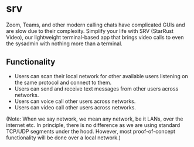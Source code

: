 # srv

Zoom, Teams, and other modern calling chats have complicated GUIs and are slow due to their complexity. Simplify your life with SRV (StarRust Video), our lightweight terminal-based app that brings video calls to even the sysadmin with nothing more than a terminal.

## Functionality
* Users can scan their local network for other available users listening on the same protocol and connect to them.
* Users can send and receive text messages from other users across networks.
* Users can voice call other users across networks.
* Users can video call other users across networks.

(Note: When we say network, we mean any network, be it LANs, over the internet etc. In principle, there is no difference as we are using standard TCP/UDP segments under the hood. However, most proof-of-concept functionality will be done over a local network.)
